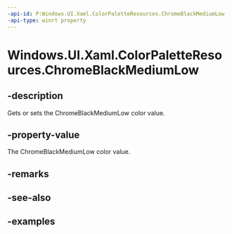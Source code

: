 ```yaml
---
-api-id: P:Windows.UI.Xaml.ColorPaletteResources.ChromeBlackMediumLow
-api-type: winrt property
---
```


<!-- Property syntax.
public IReference<Color> ChromeBlackMediumLow { get;  set; }
-->

# Windows.UI.Xaml.ColorPaletteResources.ChromeBlackMediumLow

## -description

Gets or sets the ChromeBlackMediumLow color value.

## -property-value

The ChromeBlackMediumLow color value.

## -remarks

## -see-also

## -examples

